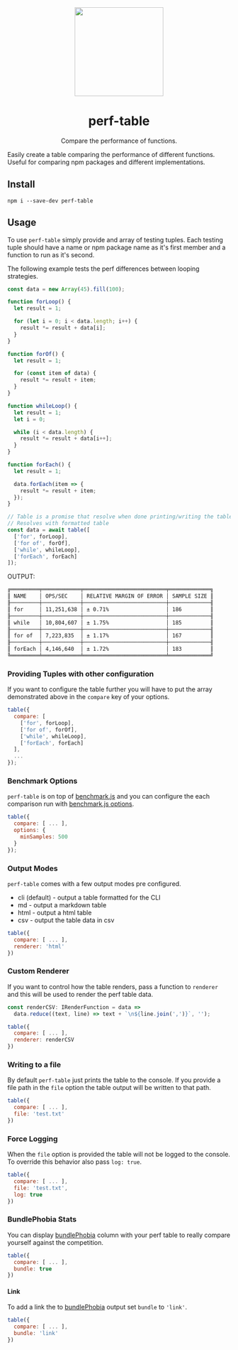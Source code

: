 <div align="center">
  <img width="200" height="200"
    src="https://emojipedia-us.s3.dualstack.us-west-1.amazonaws.com/thumbs/240/apple/129/mantelpiece-clock_1f570.png">
  <h1>perf-table</h1>
  <p>Compare the performance of functions.</p>
</div

Easily create a table comparing the performance of different functions. Useful for comparing npm packages and different implementations.

## Install

```
npm i --save-dev perf-table
```

## Usage

To use `perf-table` simply provide and array of testing tuples. Each testing tuple should have a name or npm package name as it's first member and a function to run as it's second.

The following example tests the perf differences between looping strategies.

```js
const data = new Array(45).fill(100);

function forLoop() {
  let result = 1;

  for (let i = 0; i < data.length; i++) {
    result *= result + data[i];
  }
}

function forOf() {
  let result = 1;

  for (const item of data) {
    result *= result + item;
  }
}

function whileLoop() {
  let result = 1;
  let i = 0;

  while (i < data.length) {
    result *= result + data[i++];
  }
}

function forEach() {
  let result = 1;

  data.forEach(item => {
    result *= result + item;
  });
}

// Table is a promise that resolve when done printing/writing the table.
// Resolves with formatted table
const data = await table([
  ['for', forLoop],
  ['for of', forOf],
  ['while', whileLoop],
  ['forEach', forEach]
]);
```

OUTPUT:

```sh
╔═════════╤════════════╤══════════════════════════╤═════════════╗
║ NAME    │ OPS/SEC    │ RELATIVE MARGIN OF ERROR │ SAMPLE SIZE ║
╟─────────┼────────────┼──────────────────────────┼─────────────╢
║ for     │ 11,251,638 │ ± 0.71%                  │ 186         ║
╟─────────┼────────────┼──────────────────────────┼─────────────╢
║ while   │ 10,804,607 │ ± 1.75%                  │ 185         ║
╟─────────┼────────────┼──────────────────────────┼─────────────╢
║ for of  │ 7,223,835  │ ± 1.17%                  │ 167         ║
╟─────────┼────────────┼──────────────────────────┼─────────────╢
║ forEach │ 4,146,640  │ ± 1.72%                  │ 183         ║
╚═════════╧════════════╧══════════════════════════╧═════════════╝
```

### Providing Tuples with other configuration

If you want to configure the table further you will have to put the array demonstrated above in the `compare` key of your options.

```js
table({
  compare: [
    ['for', forLoop],
    ['for of', forOf],
    ['while', whileLoop],
    ['forEach', forEach]
  ],
  ...
});
```

### Benchmark Options

`perf-table` is on top of [benchmark.js](https://benchmarkjs.com) and you can configure the each comparison run with [benchmark.js options](https://benchmarkjs.com/docs#options).

```js
table({
  compare: [ ... ],
  options: {
    minSamples: 500
  }
});
```

### Output Modes

`perf-table` comes with a few output modes pre configured.

- cli (default) - output a table formatted for the CLI
- md - output a markdown table
- html - output a html table
- csv - output the table data in csv

```js
table({
  compare: [ ... ],
  renderer: 'html'
})
```

### Custom Renderer

If you want to control how the table renders, pass a function to `renderer` and this will be used to render the perf table data.

```js
const renderCSV: IRenderFunction = data =>
  data.reduce((text, line) => text + `\n${line.join(',')}`, '');

table({
  compare: [ ... ],
  renderer: renderCSV
})
```

### Writing to a file

By default `perf-table` just prints the table to the console. If you provide a file path in the `file` option the table output will be written to that path.

```js
table({
  compare: [ ... ],
  file: 'test.txt'
})
```

### Force Logging

When the `file` option is provided the table will not be logged to the console. To override this behavior also pass `log: true`.

```js
table({
  compare: [ ... ],
  file: 'test.txt',
  log: true
})
```

### BundlePhobia Stats

You can display [bundlePhobia](https://bundlephobia.com/) column with your perf table to really compare yourself against the competition.

```js
table({
  compare: [ ... ],
  bundle: true
})
```

#### Link

To add a link the to [bundlePhobia](https://bundlephobia.com/) output set `bundle` to `'link'`.

```js
table({
  compare: [ ... ],
  bundle: 'link'
})
```
